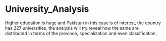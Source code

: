 # University_Analysis
Higher education is huge and Pakistan in this case is of interest, the country has 227 universities, the analysis will try reveal how the same are distributed in terms of the province,  specialization and even classification.

